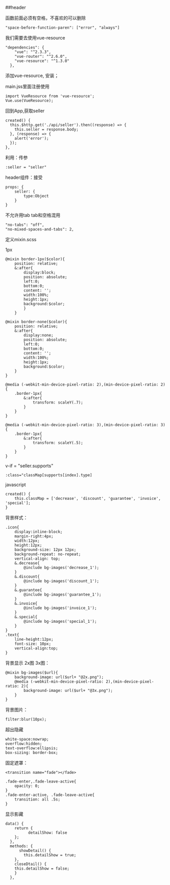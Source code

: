 ##header

函数前面必须有空格，不喜欢的可以删除

	"space-before-function-paren": ["error", "always"]

我们需要去使用vue-resource

	"dependencies": {
	    "vue": "^2.3.3",
	    "vue-router": "^2.6.0",
	    "vue-resource": "^1.3.0"
	  },

添加vue-resource, 安装；


main.jss里面注册使用

	import VueResource from 'vue-resource';
	Vue.use(VueResource);

回到App,获取seller

	created() {
      this.$http.get('./api/seller').then((response) => {
        this.seller = response.body;
      }, (response) => {
        alert('error');
      });
    },

利用：传参

	:seller = "seller"

header组件：接受

	props: {
		seller: {
			type:Object
		}
	}


不允许用tab tab和空格混用  

	"no-tabs": "off",
    "no-mixed-spaces-and-tabs": 2,

 定义mixin.scss

1px 

	@mixin border-1px($color){
		position: relative;
		&:after{
			display:block;
			position: absolute;
			left:0;
			bottom:0;
			content: '';
			width:100%;
			height:1px;
			background:$color;
			}
		}
	
	@mixin border-none($color){
		position: relative;
		&:after{
			display:none;
			position: absolute;
			left:0;
			bottom:0;
			content: '';
			width:100%;
			height:1px;
			background:$color;
		}
	}

	@media (-webkit-min-device-pixel-ratio: 2),(min-device-pixel-ratio: 2){
		.border-1px{
			&:after{
				transform: scaleY(.7);
			}
		}
	}

	@media (-webkit-min-device-pixel-ratio: 3),(min-device-pixel-ratio: 3){
		.border-1px{
			&:after{
				transform: scaleY(.5);
			}
		}
	}

v-if = "seller.supports"

	:class="classMap[supports[index].type]

javascript

	created() {
    	this.classMap = ['decrease', 'discount', 'guarantee', 'invoice', 'special'];
    }	

背景样式：

	.icon{
		display:inline-block;
		margin-right:4px;
		width:12px;
		height:12px;
		background-size: 12px 12px;
		background-repeat: no-repeat;
		vertical-align: top;
		&.decrease{
			@include bg-images('decrease_1');
		}
		&.discount{
			@include bg-images('discount_1');
		}
		&.guarantee{
			@include bg-images('guarantee_1');
		}
		&.invoice{
			@include bg-images('invoice_1');
		}
		&.special{
			@include bg-images('special_1');
		}
	}
	.text{
		line-height:12px;
		font-size: 10px;
		vertical-align:top;
	}

背景显示 2x图 3x图：

	@mixin bg-images($url){
		background-image: url($url+ "@2x.png");
		@media (-webkit-min-device-pixel-ratio: 2),(min-device-pixel-ratio: 2){
			background-image: url($url+ "@3x.png");
		}
	}

背景图片：

	filter:blur(10px);

超出隐藏

	white-space:nowrap;
	overflow:hidden;
	text-overflow:ellipsis;
	box-sizing: border-box;

固定遮罩：

	<transition name="fade"></fade>

	.fade-enter,.fade-leave-active{
		opacity: 0;
	}
	.fade-enter-active, .fade-leave-active{
		transition: all .5s;
	}


显示影藏

	data() {
	  	return {
			  detailShow: false
	  	};
	  },
	  methods: {
		  showDetail() {
		    this.detailShow = true;
  		},
	    closeDtail() {
      	this.detailShow = false;
    	}
	  },